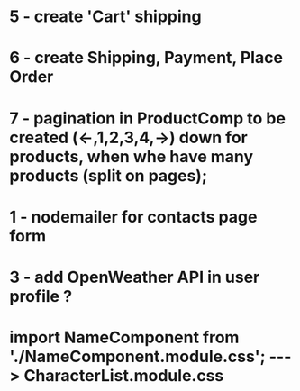
# 5 - create 'Cart' shipping
# 6 - create Shipping, Payment, Place Order 
# 7 - pagination in ProductComp to be created (<-,1,2,3,4,->) down for products, when whe have many products (split on pages);



# 1 - nodemailer for contacts page form 
# 3 - add OpenWeather API in user profile ?

# import NameComponent from './NameComponent.module.css';   --->  CharacterList.module.css